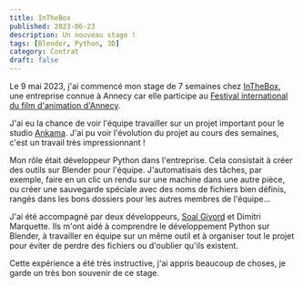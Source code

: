 ```yaml
---
title: InTheBox
published: 2023-06-23
description: Un nouveau stage !
tags: [Blender, Python, 3D]
category: Contrat
draft: false
---
```


<!-- # InTheBox -->

Le 9 mai 2023, j'ai commencé mon stage de 7 semaines chez [InTheBox](https://inthebox.pro), une entreprise connue à Annecy car elle participe au [Festival international du film d'animation d'Annecy](https://www.annecyfestival.com).

J'ai eu la chance de voir l'équipe travailler sur un projet important pour le studio [Ankama](https://www.ankama.com/fr). J'ai pu voir l'évolution du projet au cours des semaines, c'est un travail très impressionnant !

Mon rôle était développeur Python dans l'entreprise. Cela consistait à créer des outils sur Blender pour l'équipe. J'automatisais des tâches, par exemple, faire en un clic un rendu sur une machine dans une autre pièce, ou créer une sauvegarde spéciale avec des noms de fichiers bien définis, rangés dans les bons dossiers pour les autres membres de l'équipe...

J'ai été accompagné par deux développeurs, [Soal Givord](https://www.linkedin.com/in/soal-givord-a9817224/?originalSubdomain=fr) et Dimitri Marquette. Ils m'ont aidé à comprendre le développement Python sur Blender, à travailler en équipe sur un même outil et à organiser tout le projet pour éviter de perdre des fichiers ou d'oublier qu'ils existent.

Cette expérience a été très instructive, j'ai appris beaucoup de choses, je garde un très bon souvenir de ce stage.
